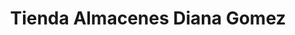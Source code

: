 ---
title: "Tienda Almacenes Diana Gomez"
url: /socorro/tienda-almacenes-diana-gomez/
shop: ropa
---
